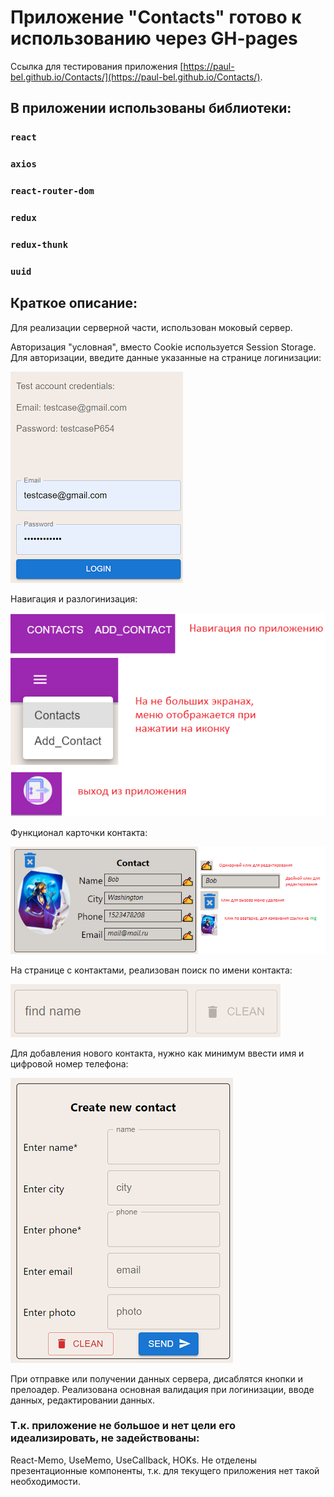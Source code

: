 # Приложение "Contacts" готово к использованию через GH-pages

Ссылка для тестирования приложения [https://paul-bel.github.io/Contacts/](https://paul-bel.github.io/Contacts/).

## В приложении использованы библиотеки:
### `react`
### `axios`
### `react-router-dom`
### `redux`
### `redux-thunk`
### `uuid`

## Краткое описание:
Для реализации серверной части, использован моковый сервер.

Авторизация "условная", вместо Cookie используется Session Storage.
Для авторизации, введите данные указанные на странице логинизации:

![img_4.png](img_4.png)

Навигация и разлогинизация:

![img_7.png](img_7.png)

Функционал карточки контакта:

![img_2.png](img_2.png)

На странице с контактами, реализован поиск по имени контакта:

![img_3.png](img_3.png)

Для добавления нового контакта, нужно как минимум ввести имя и цифровой номер телефона:

![img_5.png](img_5.png)

При отправке или получении данных сервера, дисаблятся кнопки и прелоадер.
Реализована основная валидация при логинизации, вводе данных, редактировании данных.
### Т.к. приложение не большое и нет цели его идеализировать, не задействованы:
React-Memo, UseMemo, UseCallback, HOKs.
Не отделены презентационные компоненты, т.к. для текущего приложения нет такой необходимости.
